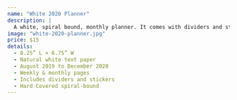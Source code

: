 ```yaml
---
name: "White 2020 Planner"
description: |
  A white, spiral bound, monthly planner. It comes with dividers and stickers.
image: "white-2020-planner.jpg"
price: $15
details:
  - 8.25” L × 6.75” W
  - Natural white text paper
  - August 2019 to December 2020
  - Weekly & monthly pages
  - Includes dividers and stickers
  - Hard Covered spiral-bound
---
```

